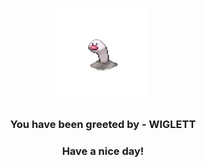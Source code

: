 <p align="center">
            <img src="https://raw.githubusercontent.com/PokeAPI/sprites/master/sprites/pokemon/960.png" width="150" height="150">
          </p>
          <h3 align="center">You have been greeted by - <b>WIGLETT</b></h3>
          <h3 align="center">Have a nice day!</h3>
